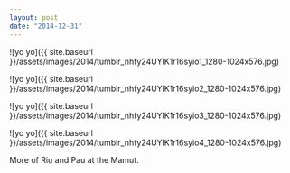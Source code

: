 ```yaml
---
layout: post
date: "2014-12-31"
---
```


![yo yo]({{ site.baseurl }}/assets/images/2014/tumblr_nhfy24UYlK1r16syio1_1280-1024x576.jpg)

![yo yo]({{ site.baseurl }}/assets/images/2014/tumblr_nhfy24UYlK1r16syio2_1280-1024x576.jpg)

![yo yo]({{ site.baseurl }}/assets/images/2014/tumblr_nhfy24UYlK1r16syio3_1280-1024x576.jpg)

![yo yo]({{ site.baseurl }}/assets/images/2014/tumblr_nhfy24UYlK1r16syio4_1280-1024x576.jpg)

More of Riu and Pau at the Mamut.
